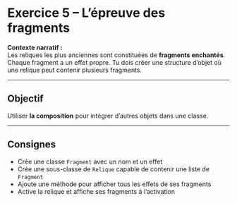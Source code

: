 # Exercice 5 – L’épreuve des fragments

**Contexte narratif :**  
Les reliques les plus anciennes sont constituées de **fragments enchantés**. Chaque fragment a un effet propre. Tu dois créer une structure d’objet où une relique peut contenir plusieurs fragments.

---

## Objectif

Utiliser **la composition** pour intégrer d’autres objets dans une classe.

---

## Consignes

- Crée une classe `Fragment` avec un nom et un effet
- Crée une sous-classe de `Relique` capable de contenir une liste de `Fragment`
- Ajoute une méthode pour afficher tous les effets de ses fragments
- Active la relique et affiche ses fragments à l’activation


